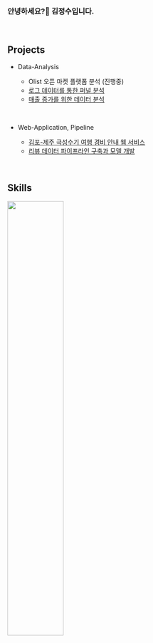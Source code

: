 ### 안녕하세요?👋 김정수입니다.


<br>

## Projects

* Data-Analysis

  - Olist 오픈 마켓 플랫폼 분석 (진행중)
  - [로그 데이터를 통한 퍼널 분석](https://github.com/KIMJEONGSU/logs)
  - [매출 증가를 위한 데이터 분석](https://github.com/KIMJEONGSU/ecommerce)

<br>

* Web-Application, Pipeline
  
  - [김포-제주 극성수기 여행 경비 안내 웹 서비스](https://github.com/KIMJEONGSU/travel_web)
  - [리뷰 데이터 파이프라인 구축과 모델 개발](https://github.com/KIMJEONGSU/musinsa_pipeline)

<br>



## Skills 
<img src="https://github.com/KIMJEONGSU/KIMJEONGSU/assets/23291338/9dd52f01-979e-45b2-bf8c-59f3c5f4fe01" width="50%" height="50%" />


<!--https://simpleicons.org/?q=flask-->

